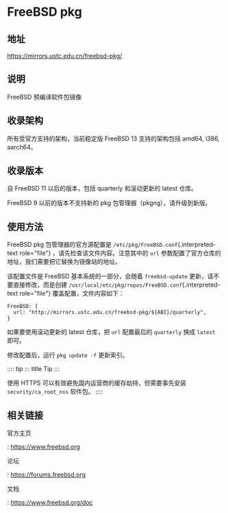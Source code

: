 # FreeBSD pkg

## 地址

<https://mirrors.ustc.edu.cn/freebsd-pkg/>

## 说明

FreeBSD 预编译软件包镜像

## 收录架构

所有受官方支持的架构，当前稳定版 FreeBSD 13 支持的架构包括 amd64, i386,
aarch64。

## 收录版本

自 FreeBSD 11 以后的版本，包括 quarterly 和滚动更新的 latest 仓库。

FreeBSD 9 以前的版本不支持新的 pkg 包管理器（pkgng），请升级到新版。

## 使用方法

FreeBSD pkg 包管理器的官方源配置是
`/etc/pkg/FreeBSD.conf`{.interpreted-text role="file"}
，请先检查该文件内容。注意其中的 `url`
参数配置了官方仓库的地址，我们需要把它替换为镜像站的地址。

该配置文件是 FreeBSD 基本系统的一部分，会随着 `freebsd-update`
更新，请不要直接修改，而是创建
`/usr/local/etc/pkg/repos/FreeBSD.conf`{.interpreted-text role="file"}
覆盖配置，文件内容如下：

    FreeBSD: {
      url: "http://mirrors.ustc.edu.cn/freebsd-pkg/${ABI}/quarterly",
    }

如果要使用滚动更新的 latest 仓库，把 `url` 配置最后的 `quarterly` 换成
`latest` 即可。

修改配置后，运行 `pkg update -f` 更新索引。

:::: tip
::: title
Tip
:::

使用 HTTPS 可以有效避免国内运营商的缓存劫持，但需要事先安装
`security/ca_root_nss` 软件包。
::::

## 相关链接

官方主页

:   <https://www.freebsd.org>

论坛

:   <https://forums.freebsd.org>

文档

:   <https://www.freebsd.org/doc>
